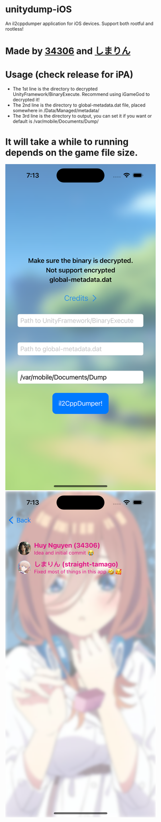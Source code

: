 # unitydump-iOS
An il2cppdumper application for iOS devices. Support both rootful and rootless!

# Made by [34306](https://github.com/34306) and [しまりん](https://github.com/straight-tamago)

# Usage (check release for iPA)
* The 1st line is the directory to decrypted UnityFramework/BinaryExecute. Recommend using iGameGod to decrypted it!
* The 2nd line is the directory to global-metadata.dat file, placed somewhere in /Data/Managed/metadata/
* The 3rd line is the directory to output, you can set it if you want or default is /var/mobile/Documents/Dump/
# It will take a while to running depends on the game file size.

<img src="https://raw.githubusercontent.com/34306/unitydump-iOS/main/preview2.PNG"> <img src="https://raw.githubusercontent.com/34306/unitydump-iOS/main/preview1.PNG">


